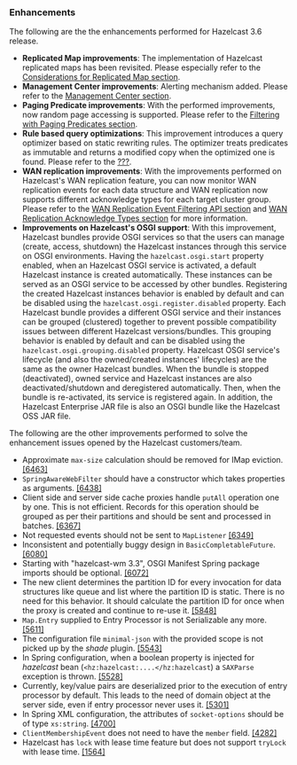 
### Enhancements

The following are the the enhancements performed for Hazelcast 3.6 release.

- **Replicated Map improvements**: The implementation of Hazelcast replicated maps has been revisited. Please especially refer to the [Considerations for Replicated Map section](#considerations-for-replicated-map).
- **Management Center improvements**: Alerting mechanism added. Please refer to the [Management Center section](#management-center).
- **Paging Predicate improvements**: With the performed improvements, now random page accessing is supported. Please refer to the [Filtering with Paging Predicates section](#filtering-with-paging-predicates).
- **Rule based query optimizations**: This improvement introduces a query optimizer based on static rewriting rules. The optimizer treats predicates as immutable and returns a modified copy when the optimized one is found. Please refer to the [???](#???).
- **WAN replication improvements**: With the improvements performed on Hazelcast's WAN replication feature, you can now monitor WAN replication events for each data structure and WAN replication now supports different acknowledge types for each target cluster group. Please refer to the [WAN Replication Event Filtering API section](#wan-replication-event-filtering-api) and [WAN Replication Acknowledge Types section](#wan-replication-acknowledge-types) for more information.
- **Improvements on Hazelcast's OSGI support**: With this improvement, Hazelcast bundles provide OSGI services so that the users can manage (create, access, shutdown) the Hazelcast instances through this service on OSGI environments. Having the `hazelcast.osgi.start` property enabled, when an Hazelcast OSGI service is activated, a default Hazelcast instance is created automatically. These instances can be served as an OSGI service to be accessed by other bundles. Registering the created Hazelcast instances behavior is enabled by default and can be disabled using the `hazelcast.osgi.register.disabled` property. Each Hazelcast bundle provides a different OSGI service and their instances can be grouped (clustered) together to prevent possible compatibility issues between different Hazelcast versions/bundles. This grouping behavior is enabled by default and can be disabled using the `hazelcast.osgi.grouping.disabled` property. Hazelcast OSGI service's lifecycle (and also the owned/created instances' lifecycles) are the same as the owner Hazelcast bundles. When the bundle is stopped (deactivated), owned service and Hazelcast instances are also deactivated/shutdown and deregistered automatically. Then, when the bundle is re-activated, its service is registered again. In addition, the Hazelcast Enterprise JAR file is also an OSGI bundle like the Hazelcast OSS JAR file.


The following are the other improvements performed to solve the enhancement issues opened by the Hazelcast customers/team.

- Approximate `max-size` calculation should be removed for IMap eviction. <a href="https://github.com/hazelcast/hazelcast/issues/6463" target="_blank">[6463]</a>
- `SpringAwareWebFilter` should have a constructor which takes properties as arguments. <a href="https://github.com/hazelcast/hazelcast/issues/6438" target="_blank">[6438]</a>
- Client side and server side cache proxies handle `putAll` operation one by one. This is not efficient. Records for this operation should be grouped as per their partitions and should be sent and processed in batches. <a href="https://github.com/hazelcast/hazelcast/issues/6367" target="_blank">[6367]</a>
- Not requested events should not be sent to `MapListener` <a href="https://github.com/hazelcast/hazelcast/issues/6349" target="_blank">[6349]</a>
- Inconsistent and potentially buggy design in `BasicCompletableFuture`. <a href="https://github.com/hazelcast/hazelcast/issues/6080" target="_blank">[6080]</a>
- Starting with "hazelcast-wm 3.3", OSGI Manifest Spring package imports should be optional. <a href="https://github.com/hazelcast/hazelcast/issues/6072" target="_blank">[6072]</a>
 - The new client determines the partition ID for every invocation for data structures like queue and list where the partition ID is static. There is no need for this behavior. It should calculate the partition ID for once  when the proxy is created and continue to re-use it. <a href="https://github.com/hazelcast/hazelcast/issues/5848" target="_blank">[5848]</a>
- `Map.Entry` supplied to Entry Processor is not Serializable any more. <a href="https://github.com/hazelcast/hazelcast/issues/5611" target="_blank">[5611]</a>
- The configuration file `minimal-json` with the provided scope is not picked up by the *shade* plugin. <a href="https://github.com/hazelcast/hazelcast/issues/5543" target="_blank">[5543]</a>
- In Spring configuration, when a boolean property is injected for *hazelcast* bean (`<hz:hazelcast:....</hz:hazelcast`)
a `SAXParse` exception is thrown. <a href="https://github.com/hazelcast/hazelcast/issues/5528" target="_blank">[5528]</a>
- Currently, key/value pairs are deserialized prior to the execution of entry processor by default.  This leads to the need of domain object at the server side, even if entry processor never uses it. <a href="https://github.com/hazelcast/hazelcast/issues/5301" target="_blank">[5301]</a>
- In Spring XML configuration, the attributes of `socket-options` should be of type `xs:string`. <a href="https://github.com/hazelcast/hazelcast/issues/4700" target="_blank">[4700]</a>
- `ClientMembershipEvent` does not need to have the `member` field. <a href="https://github.com/hazelcast/hazelcast/issues/4282" target="_blank">[4282]</a>
- Hazelcast has `lock` with lease time feature but does not support `tryLock` with lease time. <a href="https://github.com/hazelcast/hazelcast/issues/1564" target="_blank">[1564]</a>


